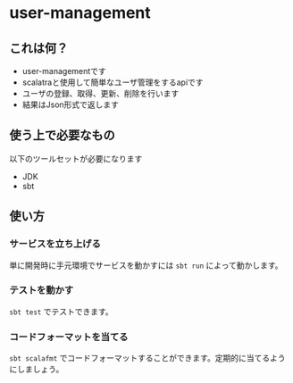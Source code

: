 # user-management

## これは何？

- user-managementです
- scalatraと使用して簡単なユーザ管理をするapiです
- ユーザの登録、取得、更新、削除を行います
- 結果はJson形式で返します

## 使う上で必要なもの

以下のツールセットが必要になります

- JDK
- sbt

## 使い方

### サービスを立ち上げる

単に開発時に手元環境でサービスを動かすには `sbt run` によって動かします。

### テストを動かす

`sbt test` でテストできます。

### コードフォーマットを当てる

`sbt scalafmt` でコードフォーマットすることができます。定期的に当てるようにしましょう。

